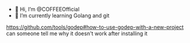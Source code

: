 - 👋 Hi, I’m @COFFEEOfficial
- 🌱 I’m currently learning Golang and git
<!---
COFFEEOfficial/COFFEEOfficial is a ✨ special ✨ repository because its `README.md` (this file) appears on your GitHub profile.
You can click the Preview link to take a look at your changes.
--->

https://github.com/tools/godep#how-to-use-godep-with-a-new-project  can someone tell me why it doesn't work after installing it
